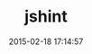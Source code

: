 ---
layout: post
title:  "jshint"
repo:   "damian/jshint"
date:   2015-02-18 17:14:57
gemurl: http://damiannicholson.com
---